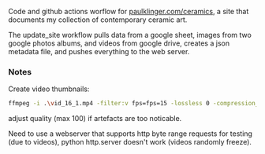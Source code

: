 Code and github actions worflow for [paulklinger.com/ceramics](https://paulklinger.com/ceramics), a site that documents my collection of contemporary ceramic art.

The update_site workflow pulls data from a google sheet, images from two google photos albums, and videos from google drive, creates a json metadata file, and pushes everything to the web server.

### Notes

Create video thumbnails:

```Bash
ffmpeg -i .\vid_16_1.mp4 -filter:v fps=fps=15 -lossless 0 -compression_level 4 -quality 75 -loop 0 -s 200:200 vidthumb_16_1.webp
```

adjust quality (max 100) if artefacts are too noticable.

Need to use a webserver that supports http byte range requests for testing (due to videos), python http.server doesn't work (videos randomly freeze).
